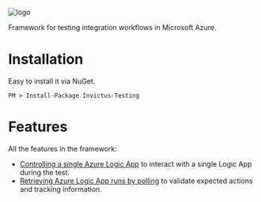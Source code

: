 ![logo](../images/logo/invictus.png)

Framework for testing integration workflows in Microsoft Azure.

# Installation

Easy to install it via NuGet.

```shell
PM > Install-Package Invictus-Testing
```

# Features

All the features in the framework:
* [Controlling a single Azure Logic App](/logicapps/control-single-logicapp.md) to interact with a single Logic App during the test.
* [Retrieving Azure Logic App runs by polling](/logicapps/polling-logicapp-runs.md) to validate expected actions and tracking information.

